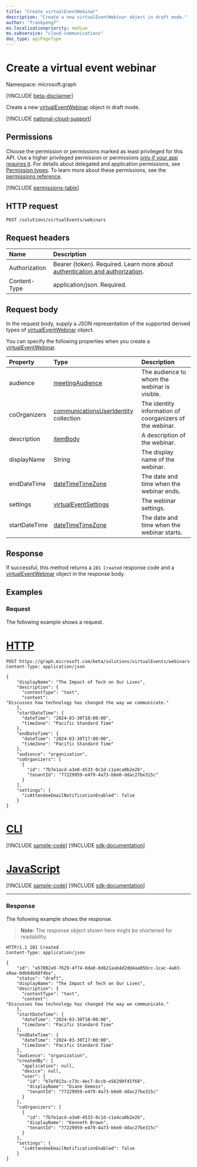 ```yaml
---
title: "Create virtualEventWebinar"
description: "Create a new virtualEventWebinar object in draft mode."
author: "frankpeng7"
ms.localizationpriority: medium
ms.subservice: "cloud-communications"
doc_type: apiPageType
---
```


# Create a virtual event webinar

Namespace: microsoft.graph

[!INCLUDE [beta-disclaimer](../../includes/beta-disclaimer.md)]

Create a new [virtualEventWebinar](../resources/virtualeventwebinar.md) object in draft mode.

[!INCLUDE [national-cloud-support](../../includes/global-only.md)]

## Permissions

Choose the permission or permissions marked as least privileged for this API. Use a higher privileged permission or permissions [only if your app requires it](/graph/permissions-overview#best-practices-for-using-microsoft-graph-permissions). For details about delegated and application permissions, see [Permission types](/graph/permissions-overview#permission-types). To learn more about these permissions, see the [permissions reference](/graph/permissions-reference).

<!-- {
  "blockType": "permissions",
  "name": "virtualeventsroot-post-virtualevents-permissions"
}
-->
[!INCLUDE [permissions-table](../includes/permissions/virtualeventsroot-post-virtualevents-permissions.md)]

## HTTP request

<!-- {
  "blockType": "ignored"
}
-->
``` http
POST /solutions/virtualEvents/webinars
```

## Request headers

|Name|Description|
|:---|:---|
|Authorization|Bearer {token}. Required. Learn more about [authentication and authorization](/graph/auth/auth-concepts).|
|Content-Type|application/json. Required.|

## Request body

In the request body, supply a JSON representation of the supported derived types of [virtualEventWebinar](../resources/virtualeventwebinar.md) object.

You can specify the following properties when you create a [virtualEventWebinar](../resources/virtualeventwebinar.md).

|Property|Type|Description|
|:---|:---|:---|
| audience | [meetingAudience](../resources/virtualeventwebinar.md#meetingaudience-values) | The audience to whom the webinar is visible. |
| coOrganizers  | [communicationsUserIdentity](../resources/communicationsuseridentity.md) collection | The identity information of coorganizers of the webinar. |
| description | [itemBody](../resources/itembody.md) | A description of the webinar. |
| displayName | String | The display name of the webinar. |
| endDateTime | [dateTimeTimeZone](../resources/datetimetimezone.md) | The date and time when the webinar ends. |
| settings | [virtualEventSettings](../resources/virtualeventsettings.md) | The webinar settings. |
| startDateTime | [dateTimeTimeZone](../resources/datetimetimezone.md) | The date and time when the webinar starts. |

## Response

If successful, this method returns a `201 Created` response code and a [virtualEventWebinar](../resources/virtualeventwebinar.md) object in the response body.

## Examples

### Request

The following example shows a request.

# [HTTP](#tab/http)
<!-- {
  "blockType": "request",
  "name": "create_virtualeventwebinar"
}
-->
``` http
POST https://graph.microsoft.com/beta/solutions/virtualEvents/webinars
Content-Type: application/json

{     
    "displayName": "The Impact of Tech on Our Lives",
    "description": {
      "contentType": "text",
      "content": "Discusses how technology has changed the way we communicate."
    },
    "startDateTime": {
      "dateTime": "2024-03-30T10:00:00", 
      "timeZone": "Pacific Standard Time" 
    },
    "endDateTime": {
      "dateTime": "2024-03-30T17:00:00", 
      "timeZone": "Pacific Standard Time" 
    },
    "audience": "organization",
    "coOrganizers": [
      {
        "id": "7b7e1acd-a3e0-4533-8c1d-c1a4ca0b2e2b", 
        "tenantId": "77229959-e479-4a73-b6e0-ddac27be315c" 
      }
    ],
    "settings": {
      "isAttendeeEmailNotificationEnabled": false
    }
}
```

# [CLI](#tab/cli)
[!INCLUDE [sample-code](../includes/snippets/cli/create-virtualeventwebinar-cli-snippets.md)]
[!INCLUDE [sdk-documentation](../includes/snippets/snippets-sdk-documentation-link.md)]

# [JavaScript](#tab/javascript)
[!INCLUDE [sample-code](../includes/snippets/javascript/create-virtualeventwebinar-javascript-snippets.md)]
[!INCLUDE [sdk-documentation](../includes/snippets/snippets-sdk-documentation-link.md)]

---

### Response

The following example shows the response.
>**Note:** The response object shown here might be shortened for readability.
<!-- {
  "blockType": "response",
  "truncated": true,
  "@odata.type": "microsoft.graph.virtualEventWebinar"
}
-->
``` http
HTTP/1.1 201 Created
Content-Type: application/json

{ 
    "id": "a57082a9-7629-4f74-8da0-8d621aab4d2d@4aa05bcc-1cac-4a83-a9ae-0db84b88f4ba",
    "status": "draft",
    "displayName": "The Impact of Tech on Our Lives",
    "description": {
      "contentType": "text",
      "content": "Discusses how technology has changed the way we communicate."
    },
    "startDateTime": {
      "dateTime": "2024-03-30T10:00:00", 
      "timeZone": "Pacific Standard Time" 
    },
    "endDateTime": {
      "dateTime": "2024-03-30T17:00:00", 
      "timeZone": "Pacific Standard Time" 
    },
    "audience": "organization",
    "createdBy": {
      "application": null,
      "device": null,
      "user": {
        "id": "b7ef013a-c73c-4ec7-8ccb-e56290f45f68",
        "displayName": "Diane Demoss",
        "tenantId": "77229959-e479-4a73-b6e0-ddac27be315c"
      }
    },
    "coOrganizers": [
      { 
        "id": "7b7e1acd-a3e0-4533-8c1d-c1a4ca0b2e2b", 
        "displayName": "Kenneth Brown", 
        "tenantId": "77229959-e479-4a73-b6e0-ddac27be315c" 
      }
    ],
    "settings": {
      "isAttendeeEmailNotificationEnabled": false
    }
}
```
